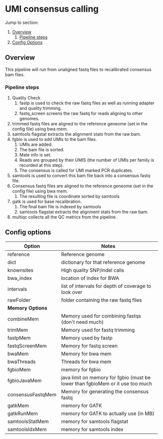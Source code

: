 # UMI consensus calling

Jump to section:
1. [Overview](#overview)
	1. [Pipeline steps](#pipeline-steps)
1. [Config Options](#config-options)

## Overview

This pipeline will run from unaligned fastq files to recalibrated consensus bam files.

### Pipeline steps

1. Quality Check
	1. fastp is used to check the raw fastq files as well as running adapter and quality trimming.
	1. fastq_screen screens the raw fastq for reads aligning to other genomes.
2. trimmed fastq files are aligned to the reference geneome (set in the config file) using bwa mem.
3. samtools flagstat extracts the alignment stats from the raw bam.
4. fgbio is used to add UMIs to the bam files.
	1. UMIs are added.
	2. The bam file is sorted.
	3. Mate info is set.
 	4. Reads are grouped by their UMIS (the number of UMIs per family is recorded at this step).
  	5. The consensus is called for UMI marked PCR duplicates.
5. samtools is used to convert this bam file back into a consensus fastq file.
6. Consensus fastq files are aligned to the reference geneome (set in the config file) using bwa mem.
   1. The resulting file is coordinate sorted by samtools
8. gatk is used for base recalibration.
   1. The final bam file is indexed by samtools
   2. samtools flagstat extracts the alignment stats from the raw bam.
10. multiqc collects all the QC metrics from the pipeline.

## Config options

Option | Notes
--- | ---
reference | Reference genome
dict | dictionary for that reference genome
knownsites | High quality SNP/indel calls
bwa_index | location of index for BWA
intervals | list of intervals for depth of coverage to look over
rawFolder | folder containing the raw fastq files
**Memory Options** | 
combineMem | Memory used for combining fastqs (don't need much)
trimMem | Memory used for fastq trimming
fastpMem | Memory used by fastp
fastqScreenMem | Memory for fastq screen
bwaMem | Memory for bwa mem
bwaThreads | Threads for bwa mem
fgbioMem | memory for fgbio
fgbioJavaMem | java limit on memory for fgbio (must be lower than fgbioMem or it use too much
consensusFastqMem | Memory for generating the consensus fastq
gatkMem | memory for GATK
gatkRunMem | memory for GATK to actually use (in MB)
samtoolsStatMem | memory for samtools flagstat
samtoolsIdxMem | memory for samtools index


